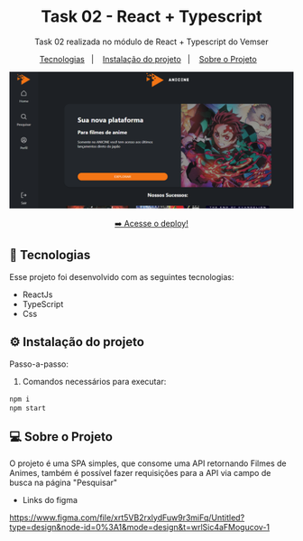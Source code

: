 <h1 align="center"> Task 02 - React + Typescript </h1>

<p align="center">
  Task 02 realizada no módulo de React + Typescript do Vemser<br/>
</p>

<p align="center">
  <a href="#-tecnologias">Tecnologias</a>&nbsp;&nbsp;&nbsp;|&nbsp;&nbsp;&nbsp;
    <a href="#-instalacao-do-projeto">Instalação do projeto</a>&nbsp;&nbsp;&nbsp;|&nbsp;&nbsp;&nbsp;
  <a href="#-sobre-o-projeto">Sobre o Projeto</a>&nbsp;&nbsp;&nbsp;
</p>

<p align="center">
  <img alt="imagem do site pronto no vercel" src="./src/assets/sitepronto.png">
</p>

<p align="center">
  <a href="https://ignite-todo-silk.vercel.app/" target="_blank">➡️ Acesse o deploy!</a>
</p>

## 🚀 Tecnologias

Esse projeto foi desenvolvido com as seguintes tecnologias:

- ReactJs
- TypeScript
- Css

## ⚙️ Instalação do projeto

Passo-a-passo:

1. Comandos necessários para executar:

```
npm i
npm start
```

## 💻 Sobre o Projeto

O projeto é uma SPA simples, que consome uma API retornando Filmes de Animes, também é possível fazer requisições para a API via campo de busca na página "Pesquisar"

- Links do figma 

https://www.figma.com/file/xrt5VB2rxlydFuw9r3miFq/Untitled?type=design&node-id=0%3A1&mode=design&t=wrlSic4aFMogucov-1